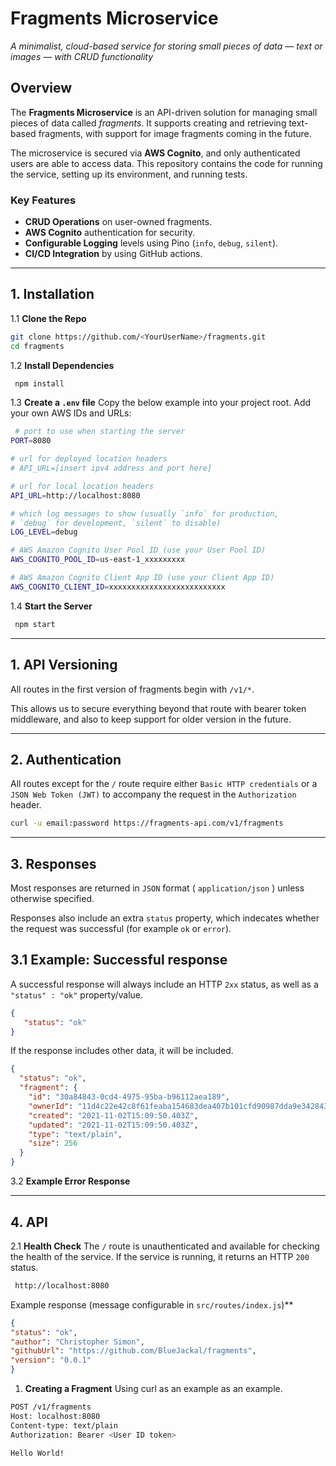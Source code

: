 # Fragments Microservice

*A minimalist, cloud-based service for storing small pieces of data — text or images — with CRUD functionality*


## Overview

The **Fragments Microservice** is an API-driven solution for managing small pieces of data called *fragments*. It supports creating and retrieving text-based fragments, with support for image fragments coming in the future.

The microservice is secured via **AWS Cognito**, and only authenticated users are able to access data. This repository contains the code for running the service, setting up its environment, and running tests.

### Key Features
- **CRUD Operations** on user-owned fragments.
- **AWS Cognito** authentication for security.
- **Configurable Logging** levels using Pino (`info`, `debug`, `silent`).
- **CI/CD Integration** by using GitHub actions.

---

## 1. Installation

1.1 **Clone the Repo**  
   ```bash
   git clone https://github.com/<YourUserName>/fragments.git
   cd fragments
   ```

1.2 **Install Dependencies**
  ```bash
   npm install
   ```

1.3 **Create a `.env` file**
  Copy the below example into your project root. Add your own AWS IDs and URLs:
  ```bash
   # port to use when starting the server
  PORT=8080
  
  # url for deployed location headers
  # API_URL=[insert ipv4 address and port here]
  
  # url for local location headers
  API_URL=http://localhost:8080
  
  # which log messages to show (usually `info` for production, 
  # `debug` for development, `silent` to disable)
  LOG_LEVEL=debug
  
  # AWS Amazon Cognito User Pool ID (use your User Pool ID)
  AWS_COGNITO_POOL_ID=us-east-1_xxxxxxxxx
  
  # AWS Amazon Cognito Client App ID (use your Client App ID)
  AWS_COGNITO_CLIENT_ID=xxxxxxxxxxxxxxxxxxxxxxxxxx
   ```

1.4 **Start the Server**
  ```bash
   npm start
   ```

---

## 1. **API Versioning**

All routes in the first version of fragments begin with `/v1/*`. 

This allows us to secure everything beyond that route with bearer token middleware, and also to keep support for older version in the future.

---

## 2. **Authentication**

All routes except for the ` / ` route require either `Basic HTTP credentials` or a `JSON Web Token (JWT)` to accompany the request in the `Authorization` header.

```bash
curl -u email:password https://fragments-api.com/v1/fragments
```

---

## 3. Responses

Most responses are returned in `JSON` format ( `application/json` ) unless otherwise specified.

Responses also include an extra `status` property, which indecates whether the request was successful (for example `ok` or `error`).
  
## 3.1 Example: Successful response

A successful response will always include an HTTP `2xx` status, as well as a `"status" : "ok"` property/value.

```json
{
   "status": "ok"
}
```

If the response includes other data, it will be included. 

```json
{
  "status": "ok",
  "fragment": {
    "id": "30a84843-0cd4-4975-95ba-b96112aea189",
    "ownerId": "11d4c22e42c8f61feaba154683dea407b101cfd90987dda9e342843263ca420a",
    "created": "2021-11-02T15:09:50.403Z",
    "updated": "2021-11-02T15:09:50.403Z",
    "type": "text/plain",
    "size": 256
  }
}
```

3.2 **Example Error Response**


---

## 4. API

2.1 **Health Check**
  The `/` route is unauthenticated and available for checking the health of the service. If the service is running, it returns an HTTP `200` status.
  ```bash
   http://localhost:8080
   ```

 Example response (message configurable in `src/routes/index.js`)**
  ```json
  {
  "status": "ok",
  "author": "Christopher Simon",
  "githubUrl": "https://github.com/BlueJackal/fragments",
  "version": "0.0.1"
  }
   ```

1. **Creating a Fragment**
Using curl as an example as an example.
```bash
POST /v1/fragments
Host: localhost:8080
Content-type: text/plain
Authorization: Bearer <User ID token>

Hello World!
```


  
